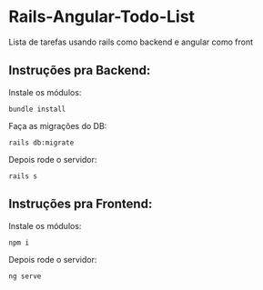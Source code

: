 # Rails-Angular-Todo-List

Lista de tarefas usando rails como backend e angular como front

## Instruções pra Backend:

Instale os módulos:

```bundle install```

Faça as migrações do DB:

```rails db:migrate```

Depois rode o servidor:

```rails s```


## Instruções pra Frontend:

Instale os módulos:

```npm i```

Depois rode o servidor:

```ng serve```

